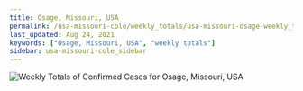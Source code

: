 ```yaml
---
title: Osage, Missouri, USA
permalink: /usa-missouri-cole/weekly_totals/usa-missouri-osage-weekly_totals.html
last_updated: Aug 24, 2021
keywords: ["Osage, Missouri, USA", "weekly totals"]
sidebar: usa-missouri-cole_sidebar
---
```


![Weekly Totals of Confirmed Cases for Osage, Missouri, USA](/covid_tracker/images/graphs/usa-missouri-osage-weekly_totals_graph.png)

